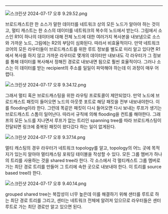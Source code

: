 ---

![스크린샷 2024-07-17 오후 9.29.52.png](https://prod-files-secure.s3.us-west-2.amazonaws.com/ad79c095-c62e-4268-8fe9-c9d202ae92f5/670da48b-5f13-437e-86b9-0f2436888a47/%E1%84%89%E1%85%B3%E1%84%8F%E1%85%B3%E1%84%85%E1%85%B5%E1%86%AB%E1%84%89%E1%85%A3%E1%86%BA_2024-07-17_%E1%84%8B%E1%85%A9%E1%84%92%E1%85%AE_9.29.52.png)

브로드캐스트란 한 소스가 말한 데이터를 네트워크 상의 모든 노드가 알아야 하는 것이고, 멀티 캐스트는 한 소스의 데이터를 네트워크의 복수의 노드에서 받는다. 그림에서 소스인 R1이 하나의 데이터에 대해 전체 노드에 대한 여러가지 복사본을 내보냄으로 소스와 가까운 노드, 그림에는 R2의 부담이 심화된다. 따라서 비효율적이다. 만약 네트워크 코어의 모든 라우터들이 브로드캐스트를 위한 루트 정보를 별도로 미리 알고 있다면 R1에서 복사를 하지 않고 가까운 라우터로 몇개의 데이터만 내보내도 각 라우터가 그 정보를 통해 데이터를 복사해서 정해진 경로로 내보내면 됨으로 훨씬 효율적이다. 그러나 소스는 이 데이터를 받는 recipient의 주소를 일일이 파악해야 하는데 이 과정이 매우 어렵다.

![스크린샷 2024-07-17 오후 9.34.12.png](https://prod-files-secure.s3.us-west-2.amazonaws.com/ad79c095-c62e-4268-8fe9-c9d202ae92f5/001aa9a7-f86c-4624-9473-4df49bd933c2/%E1%84%89%E1%85%B3%E1%84%8F%E1%85%B3%E1%84%85%E1%85%B5%E1%86%AB%E1%84%89%E1%85%A3%E1%86%BA_2024-07-17_%E1%84%8B%E1%85%A9%E1%84%92%E1%85%AE_9.34.12.png)

그래서 멀티 혹은 브로드캐스팅을 위한 라우팅 프로토콜이 제안되었다. 만약 노드에 브로드캐스트 패킷이 들어오면 노드의 아웃풋 포트로 해당 패킷을 전부 내보내야한다. 이를 flooding이라 한다. 그런데 똑같은 패킷이 다시 들어오면 다시 보내는 루프가 생기는 브로드캐스트 스톰이 일어난다. 따라서 규칙에 의해 flooding을 컨트롤 해야한다. 그래프의 모든 노드를 지나면서 루프가 없는 트리인 spanning tree를 따라 브로드캐스팅이 전달되면 링크에 중복된 패킷이 왔다갔다 하는 일이 없게된다.

![스크린샷 2024-07-17 오후 9.37.14.png](https://prod-files-secure.s3.us-west-2.amazonaws.com/ad79c095-c62e-4268-8fe9-c9d202ae92f5/02b0dbab-2e28-43c8-8ddc-bdf4269eed21/%E1%84%89%E1%85%B3%E1%84%8F%E1%85%B3%E1%84%85%E1%85%B5%E1%86%AB%E1%84%89%E1%85%A3%E1%86%BA_2024-07-17_%E1%84%8B%E1%85%A9%E1%84%92%E1%85%AE_9.37.14.png)

멀티 캐스팅의 경우 라우터가 네트워크 topology를 알고, topology의 어느 곳에 목적지가 있는지 알아야 멀티캐스팅 포워딩 테이블을 작성할 수 있다. 모든 그룹 멤버가 하나의 트리를 사용하는 것을 shared tree라 한다. 각 소스에서 각 멀티캐스트 그룹 멤버로 가는 최단 경로 트리를 만들어 그 트리에 속한 곳으로 내보내야 한다. 이 트리를 source based tree라 한다.

![스크린샷 2024-07-17 오후 9.40.14.png](https://prod-files-secure.s3.us-west-2.amazonaws.com/ad79c095-c62e-4268-8fe9-c9d202ae92f5/622562de-e22d-4358-802f-7475ffff1af3/%E1%84%89%E1%85%B3%E1%84%8F%E1%85%B3%E1%84%85%E1%85%B5%E1%86%AB%E1%84%89%E1%85%A3%E1%86%BA_2024-07-17_%E1%84%8B%E1%85%A9%E1%84%92%E1%85%AE_9.40.14.png)

grouped shared tree는 복잡성이 너무 높은데 이를 해결하기 위해 샌터를 루트로 하는 최단 경로 트리를 그리고, 센터는 네트워크 전체에 알려져 있으므로 라우터들은 센터 루트로 가는 최단 경로만 알고 있으면 된다.